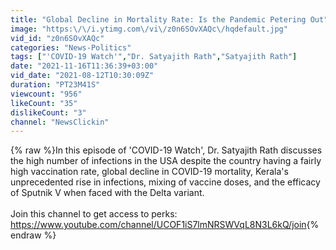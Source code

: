 ```yaml
---
title: "Global Decline in Mortality Rate: Is the Pandemic Petering Out"
image: "https:\/\/i.ytimg.com\/vi\/z0n6SOvXAQc\/hqdefault.jpg"
vid_id: "z0n6SOvXAQc"
categories: "News-Politics"
tags: ["'COVID-19 Watch'","Dr. Satyajith Rath","Satyajith Rath"]
date: "2021-11-16T11:36:39+03:00"
vid_date: "2021-08-12T10:30:09Z"
duration: "PT23M41S"
viewcount: "956"
likeCount: "35"
dislikeCount: "3"
channel: "NewsClickin"
---
```

{% raw %}In this episode of 'COVID-19 Watch', Dr. Satyajith Rath discusses the high number of infections in the USA despite the country having a fairly high vaccination rate, global decline in COVID-19 mortality, Kerala's unprecedented rise in infections, mixing of vaccine doses, and the efficacy of Sputnik V when faced with the Delta variant.<br /><br />Join this channel to get access to perks:<br /><a rel="nofollow" target="blank" href="https://www.youtube.com/channel/UCOF1iS7lmNRSWVqL8N3L6kQ/join">https://www.youtube.com/channel/UCOF1iS7lmNRSWVqL8N3L6kQ/join</a>{% endraw %}
